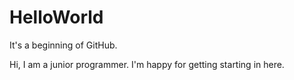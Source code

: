 # HelloWorld
It's a beginning of GitHub.

Hi, I am a junior programmer.
I'm happy for getting starting in here.
